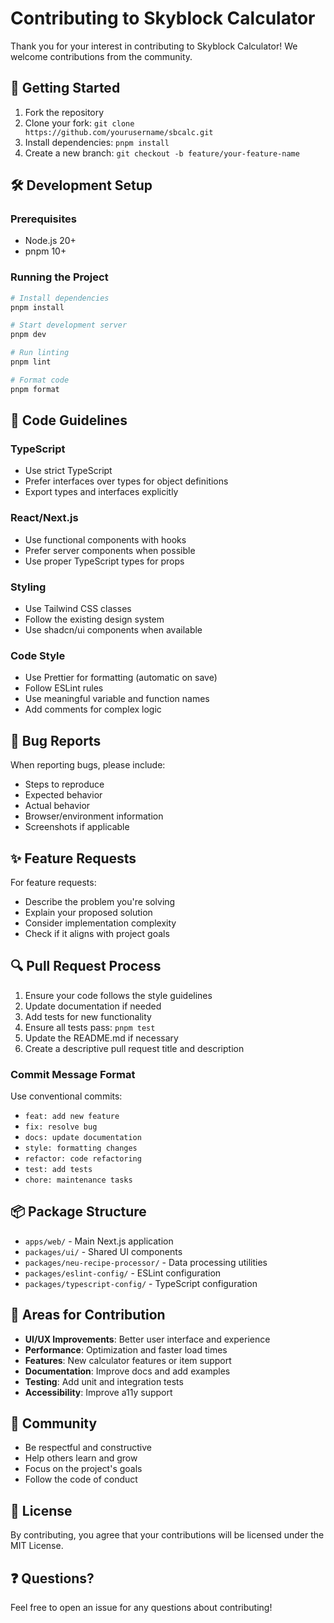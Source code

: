 # Contributing to Skyblock Calculator

Thank you for your interest in contributing to Skyblock Calculator! We welcome contributions from the community.

## 🚀 Getting Started

1. Fork the repository
2. Clone your fork: `git clone https://github.com/yourusername/sbcalc.git`
3. Install dependencies: `pnpm install`
4. Create a new branch: `git checkout -b feature/your-feature-name`

## 🛠️ Development Setup

### Prerequisites

- Node.js 20+
- pnpm 10+

### Running the Project

```bash
# Install dependencies
pnpm install

# Start development server
pnpm dev

# Run linting
pnpm lint

# Format code
pnpm format
```

## 📝 Code Guidelines

### TypeScript

- Use strict TypeScript
- Prefer interfaces over types for object definitions
- Export types and interfaces explicitly

### React/Next.js

- Use functional components with hooks
- Prefer server components when possible
- Use proper TypeScript types for props

### Styling

- Use Tailwind CSS classes
- Follow the existing design system
- Use shadcn/ui components when available

### Code Style

- Use Prettier for formatting (automatic on save)
- Follow ESLint rules
- Use meaningful variable and function names
- Add comments for complex logic

## 🐛 Bug Reports

When reporting bugs, please include:

- Steps to reproduce
- Expected behavior
- Actual behavior
- Browser/environment information
- Screenshots if applicable

## ✨ Feature Requests

For feature requests:

- Describe the problem you're solving
- Explain your proposed solution
- Consider implementation complexity
- Check if it aligns with project goals

## 🔍 Pull Request Process

1. Ensure your code follows the style guidelines
2. Update documentation if needed
3. Add tests for new functionality
4. Ensure all tests pass: `pnpm test`
5. Update the README.md if necessary
6. Create a descriptive pull request title and description

### Commit Message Format

Use conventional commits:

- `feat: add new feature`
- `fix: resolve bug`
- `docs: update documentation`
- `style: formatting changes`
- `refactor: code refactoring`
- `test: add tests`
- `chore: maintenance tasks`

## 📦 Package Structure

- `apps/web/` - Main Next.js application
- `packages/ui/` - Shared UI components
- `packages/neu-recipe-processor/` - Data processing utilities
- `packages/eslint-config/` - ESLint configuration
- `packages/typescript-config/` - TypeScript configuration

## 🎯 Areas for Contribution

- **UI/UX Improvements**: Better user interface and experience
- **Performance**: Optimization and faster load times
- **Features**: New calculator features or item support
- **Documentation**: Improve docs and add examples
- **Testing**: Add unit and integration tests
- **Accessibility**: Improve a11y support

## 🤝 Community

- Be respectful and constructive
- Help others learn and grow
- Focus on the project's goals
- Follow the code of conduct

## 📄 License

By contributing, you agree that your contributions will be licensed under the MIT License.

## ❓ Questions?

Feel free to open an issue for any questions about contributing!
